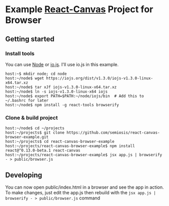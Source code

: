 # Example [React-Canvas](https://github.com/Flipboard/react-canvas) Project for Browser

## Getting started

### Install tools

You can use [Node](http://nodejs.org/) or [io.js](https://iojs.org/en/index.html).  I'll use io.js in this example.

    host:~$ mkdir node; cd node
    host:~/node$ wget https://iojs.org/dist/v1.3.0/iojs-v1.3.0-linux-x64.tar.xz
    host:~/node$ tar xJf iojs-v1.3.0-linux-x64.tar.xz
    host:~/node$ ln -s iojs-v1.3.0-linux-x64 iojs
    host:~/node$ export PATH=$PATH:~/node/iojs/bin  # Add this to ~/.bashrc for later
    host:~/node$ npm install -g react-tools browserify

### Clone & build project

    host:~/node$ cd ~/projects
    host:~/projects$ git clone https://github.com/semiosis/react-canvas-browser-example.git
    host:~/projects$ cd react-canvas-browser-example
    host:~/projects/react-canvas-browser-example$ npm install react@^0.13.0-beta.1 react-canvas
    host:~/projects/react-canvas-browser-example$ jsx app.js | browserify - > public/browser.js

## Developing

You can now open public/index.html in a browser and see the app in action.  To make changes, just edit the app.js then
rebuild with the `jsx app.js | browserify - > public/browser.js` command
